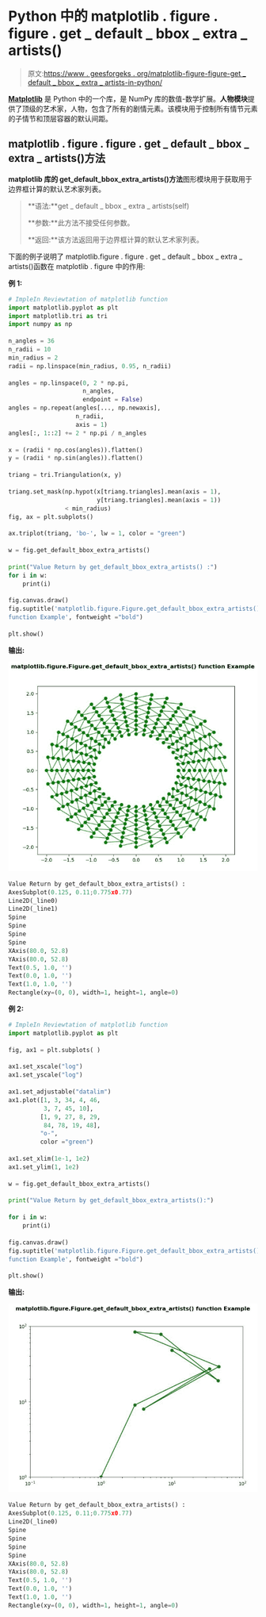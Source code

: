 # Python 中的 matplotlib . figure . figure . get _ default _ bbox _ extra _ artists()

> 原文:[https://www . geesforgeks . org/matplotlib-figure-figure-get _ default _ bbox _ extra _ artists-in-python/](https://www.geeksforgeeks.org/matplotlib-figure-figure-get_default_bbox_extra_artists-in-python/)

**[Matplotlib](https://www.geeksforgeeks.org/python-introduction-matplotlib/)** 是 Python 中的一个库，是 NumPy 库的数值-数学扩展。**人物模块**提供了顶级的艺术家，人物，包含了所有的剧情元素。该模块用于控制所有情节元素的子情节和顶层容器的默认间距。

## matplotlib . figure . figure . get _ default _ bbox _ extra _ artists()方法

**matplotlib 库的 get_default_bbox_extra_artists()方法**图形模块用于获取用于边界框计算的默认艺术家列表。

> **语法:**get _ default _ bbox _ extra _ artists(self)
> 
> **参数:**此方法不接受任何参数。
> 
> **返回:**该方法返回用于边界框计算的默认艺术家列表。

下面的例子说明了 matplotlib.figure . figure . get _ default _ bbox _ extra _ artists()函数在 matplotlib . figure 中的作用:

**例 1:**

```py
# ImpleIn Reviewtation of matplotlib function  
import matplotlib.pyplot as plt
import matplotlib.tri as tri
import numpy as np

n_angles = 36
n_radii = 10
min_radius = 2
radii = np.linspace(min_radius, 0.95, n_radii)

angles = np.linspace(0, 2 * np.pi,
                     n_angles,
                     endpoint = False)
angles = np.repeat(angles[..., np.newaxis],
                   n_radii,
                   axis = 1)
angles[:, 1::2] += 2 * np.pi / n_angles

x = (radii * np.cos(angles)).flatten()
y = (radii * np.sin(angles)).flatten()

triang = tri.Triangulation(x, y)

triang.set_mask(np.hypot(x[triang.triangles].mean(axis = 1),
                         y[triang.triangles].mean(axis = 1))
                < min_radius)
fig, ax = plt.subplots()

ax.triplot(triang, 'bo-', lw = 1, color = "green")

w = fig.get_default_bbox_extra_artists()

print("Value Return by get_default_bbox_extra_artists() :")
for i in w:
    print(i)

fig.canvas.draw()
fig.suptitle('matplotlib.figure.Figure.get_default_bbox_extra_artists()\
function Example', fontweight ="bold") 

plt.show()
```

**输出:**

![](img/f0d6a3a79938943a9fad5bba61621f45.png)

```py
Value Return by get_default_bbox_extra_artists() :
AxesSubplot(0.125, 0.11;0.775x0.77)
Line2D(_line0)
Line2D(_line1)
Spine
Spine
Spine
Spine
XAxis(80.0, 52.8)
YAxis(80.0, 52.8)
Text(0.5, 1.0, '')
Text(0.0, 1.0, '')
Text(1.0, 1.0, '')
Rectangle(xy=(0, 0), width=1, height=1, angle=0)

```

**例 2:**

```py
# ImpleIn Reviewtation of matplotlib function  
import matplotlib.pyplot as plt

fig, ax1 = plt.subplots( )

ax1.set_xscale("log")
ax1.set_yscale("log")

ax1.set_adjustable("datalim")
ax1.plot([1, 3, 34, 4, 46,
          3, 7, 45, 10],
         [1, 9, 27, 8, 29,
          84, 78, 19, 48], 
         "o-", 
         color ="green")

ax1.set_xlim(1e-1, 1e2)
ax1.set_ylim(1, 1e2)

w = fig.get_default_bbox_extra_artists()

print("Value Return by get_default_bbox_extra_artists():")

for i in w:
    print(i)

fig.canvas.draw()
fig.suptitle('matplotlib.figure.Figure.get_default_bbox_extra_artists()\
function Example', fontweight ="bold") 

plt.show()
```

**输出:**

![](img/93721e55614d286960664cdc079e7e8e.png)

```py
Value Return by get_default_bbox_extra_artists() :
AxesSubplot(0.125, 0.11;0.775x0.77)
Line2D(_line0)
Spine
Spine
Spine
Spine
XAxis(80.0, 52.8)
YAxis(80.0, 52.8)
Text(0.5, 1.0, '')
Text(0.0, 1.0, '')
Text(1.0, 1.0, '')
Rectangle(xy=(0, 0), width=1, height=1, angle=0)

```